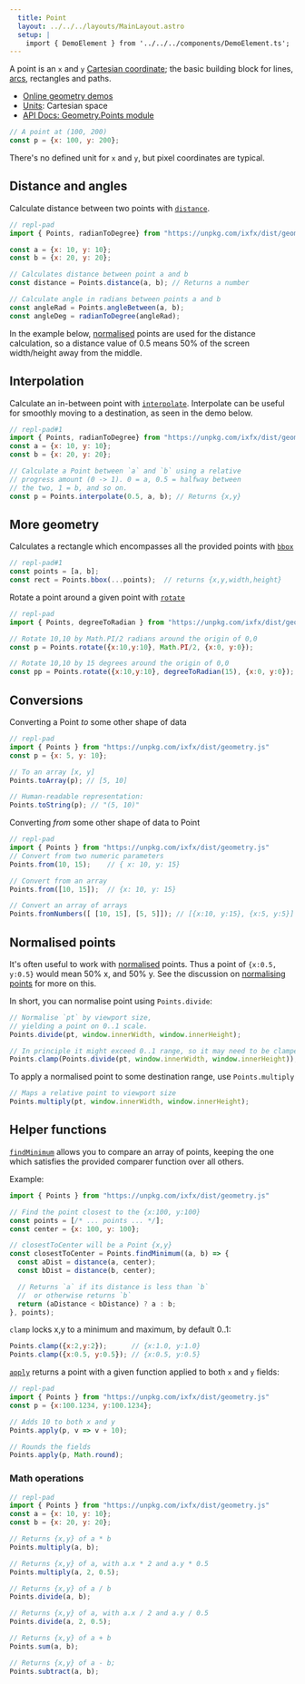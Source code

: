 ```yaml
---
  title: Point
  layout: ../../../layouts/MainLayout.astro
  setup: |
    import { DemoElement } from '../../../components/DemoElement.ts';
---
```


<script type="module" hoist>
import '/src/components/ReplPad';
</script>

A point is an `x` and `y` [Cartesian coordinate](./units#cartesian); the basic building block for lines, [arcs](./arc), rectangles and paths.

* [Online geometry demos](https://clinth.github.io/ixfx-demos/geometry/)
* [Units](../units/): Cartesian space
* [API Docs: Geometry.Points module](https://clinth.github.io/ixfx/modules/Geometry.Points.html)

```js
// A point at (100, 200)
const p = {x: 100, y: 200};
```

There's no defined unit for `x` and `y`, but pixel coordinates are typical.

## Distance and angles

Calculate distance between two points with [`distance`](https://clinth.github.io/ixfx/modules/Geometry.Points.html#distance).

```js
// repl-pad
import { Points, radianToDegree} from "https://unpkg.com/ixfx/dist/geometry.js"

const a = {x: 10, y: 10};
const b = {x: 20, y: 20};

// Calculates distance between point a and b
const distance = Points.distance(a, b); // Returns a number

// Calculate angle in radians between points a and b
const angleRad = Points.angleBetween(a, b);
const angleDeg = radianToDegree(angleRad);
```

In the example below, [normalised](#normalised-points) points are used for the distance calculation, so a distance value of 0.5 means 50% of the screen width/height away from the middle.

<demo-element title="Point math" src="/geometry/point-math/" />

## Interpolation

Calculate an in-between point with [`interpolate`](https://clinth.github.io/ixfx/modules/Geometry.Points.html#interpolate). Interpolate can be useful for smoothly moving to a destination, as seen in the demo below.

<demo-element title="Point interpolation" src="/geometry/point-interpolate/" />

```js
// repl-pad#1
import { Points, radianToDegree} from "https://unpkg.com/ixfx/dist/geometry.js"
const a = {x: 10, y: 10};
const b = {x: 20, y: 20};

// Calculate a Point between `a` and `b` using a relative 
// progress amount (0 -> 1). 0 = a, 0.5 = halfway between
// the two, 1 = b, and so on.
const p = Points.interpolate(0.5, a, b); // Returns {x,y}
```

## More geometry

Calculates a rectangle which encompasses all the provided points with [`bbox`](https://clinth.github.io/ixfx/modules/Geometry.Points.html#bbox)

```js
// repl-pad#1
const points = [a, b];
const rect = Points.bbox(...points);  // returns {x,y,width,height}
```

Rotate a point around a given point with [`rotate`](https://clinth.github.io/ixfx/modules/Geometry.Points.html#rotate)

```js
// repl-pad
import { Points, degreeToRadian } from "https://unpkg.com/ixfx/dist/geometry.js"

// Rotate 10,10 by Math.PI/2 radians around the origin of 0,0
const p = Points.rotate({x:10,y:10}, Math.PI/2, {x:0, y:0});

// Rotate 10,10 by 15 degrees around the origin of 0,0
const pp = Points.rotate({x:10,y:10}, degreeToRadian(15), {x:0, y:0});
```

## Conversions

Converting a Point _to_ some other shape of data

```js
// repl-pad
import { Points } from "https://unpkg.com/ixfx/dist/geometry.js"
const p = {x: 5, y: 10};

// To an array [x, y]
Points.toArray(p); // [5, 10]

// Human-readable representation:
Points.toString(p); // "(5, 10)"
```

Converting _from_ some other shape of data to Point

```js
// repl-pad
import { Points } from "https://unpkg.com/ixfx/dist/geometry.js"
// Convert from two numeric parameters
Points.from(10, 15);    // { x: 10, y: 15}

// Convert from an array
Points.from([10, 15]);  // {x: 10, y: 15}

// Convert an array of arrays
Points.fromNumbers([ [10, 15], [5, 5]]); // [{x:10, y:15}, {x:5, y:5}]
```

## Normalised points

It's often useful to work with [normalised](../../temporal/normalising/) points. Thus a point of `{x:0.5, y:0.5}` would mean 50% x, and 50% y. See the discussion on [normalising points](../../temporal/normalising/#geometry) for more on this.

In short, you can normalise point using `Points.divide`:

```js
// Normalise `pt` by viewport size,
// yielding a point on 0..1 scale.
Points.divide(pt, window.innerWidth, window.innerHeight);

// In principle it might exceed 0..1 range, so it may need to be clamped, too:
Points.clamp(Points.divide(pt, window.innerWidth, window.innerHeight));
```

To apply a normalised point to some destination range, use `Points.multiply`

```js
// Maps a relative point to viewport size
Points.multiply(pt, window.innerWidth, window.innerHeight);
```

## Helper functions

[`findMinimum`](https://clinth.github.io/ixfx/modules/Geometry.Points.html#findMinimum) allows you to compare an array of points, keeping the one which satisfies the provided comparer function over all others.

Example:

```js
import { Points } from "https://unpkg.com/ixfx/dist/geometry.js"

// Find the point closest to the {x:100, y:100}
const points = [/* ... points ... */];
const center = {x: 100, y: 100};

// closestToCenter will be a Point {x,y}
const closestToCenter = Points.findMinimum((a, b) => {
  const aDist = distance(a, center);
  const bDist = distance(b, center);

  // Returns `a` if its distance is less than `b`
  //  or otherwise returns `b`
  return (aDistance < bDistance) ? a : b;
}, points);
```

`clamp` locks x,y to a minimum and maximum, by default 0..1:
```js
Points.clamp({x:2,y:2});      // {x:1.0, y:1.0}
Points.clamp({x:0.5, y:0.5}); // {x:0.5, y:0.5}
```

[`apply`](https://clinth.github.io/ixfx/modules/Geometry.Points.html#apply) returns a point with a given function applied to both `x` and `y` fields:

```js
// repl-pad
import { Points } from "https://unpkg.com/ixfx/dist/geometry.js"
const p = {x:100.1234, y:100.1234};

// Adds 10 to both x and y
Points.apply(p, v => v + 10);

// Rounds the fields
Points.apply(p, Math.round);
```

### Math operations

```js
// repl-pad
import { Points } from "https://unpkg.com/ixfx/dist/geometry.js"
const a = {x: 10, y: 10};
const b = {x: 20, y: 20};

// Returns {x,y} of a * b
Points.multiply(a, b);

// Returns {x,y} of a, with a.x * 2 and a.y * 0.5
Points.multiply(a, 2, 0.5);

// Returns {x,y} of a / b
Points.divide(a, b);

// Returns {x,y} of a, with a.x / 2 and a.y / 0.5
Points.divide(a, 2, 0.5);

// Returns {x,y} of a + b
Points.sum(a, b);

// Returns {x,y} of a - b;
Points.subtract(a, b);
```